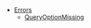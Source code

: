 - [Errors](doc/Stretchy/Errors.md)
  - [QueryOptionMissing](doc/Stretchy/Errors/QueryOptionMissing.md)
